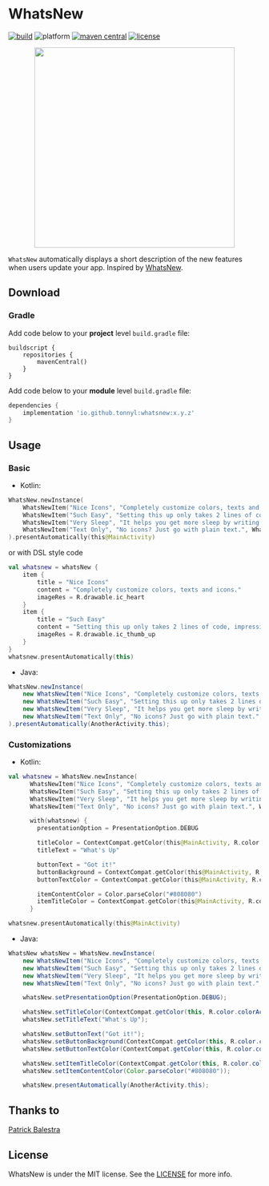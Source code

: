 # WhatsNew
[![build](https://github.com/TonnyL/WhatsNew/workflows/build/badge.svg)](https://github.com/TonnyL/WhatsNew/actions?query=workflow%3Abuild)
![platform](https://img.shields.io/badge/platform-android-lightgrey.svg)
[![maven central](https://img.shields.io/maven-central/v/io.github.tonnyl/whatsnew)](https://repo1.maven.org/maven2/io/github/tonnyl/whatsnew/)
[![license](https://img.shields.io/badge/license-MIT-blue.svg)](LICENSE)

<p align="center"><img src ="./art/screenshot.png" width="400px"/></p>

`WhatsNew` automatically displays a short description of the new features when users update your app. Inspired by [WhatsNew](https://github.com/BalestraPatrick/WhatsNew).

## Download
### Gradle
Add code below to your **project** level `build.gradle` file:
```
buildscript {
    repositories {
        mavenCentral()
    }
}
```

Add code below to your **module** level `build.gradle` file:

```gradle
dependencies {
    implementation 'io.github.tonnyl:whatsnew:x.y.z'
}
```

## Usage
### Basic
+ Kotlin:

```kotlin
WhatsNew.newInstance(
    WhatsNewItem("Nice Icons", "Completely customize colors, texts and icons.", R.drawable.ic_heart),
    WhatsNewItem("Such Easy", "Setting this up only takes 2 lines of code, impressive you say?", R.drawable.ic_thumb_up),
    WhatsNewItem("Very Sleep", "It helps you get more sleep by writing less code.", R.drawable.ic_satisfied_face),
    WhatsNewItem("Text Only", "No icons? Just go with plain text.", WhatsNewItem.NO_IMAGE_RES_ID)
).presentAutomatically(this@MainActivity)
```

or with DSL style code

```kotlin
val whatsnew = whatsNew {
    item {
        title = "Nice Icons"
        content = "Completely customize colors, texts and icons."
        imageRes = R.drawable.ic_heart
    }
    item {
        title = "Such Easy"
        content = "Setting this up only takes 2 lines of code, impressive you say?"
        imageRes = R.drawable.ic_thumb_up
    }
}
whatsnew.presentAutomatically(this)
```
+ Java:

```java
WhatsNew.newInstance(
    new WhatsNewItem("Nice Icons", "Completely customize colors, texts and icons.", R.drawable.ic_heart),
    new WhatsNewItem("Such Easy", "Setting this up only takes 2 lines of code, impressive you say?", R.drawable.ic_thumb_up),
    new WhatsNewItem("Very Sleep", "It helps you get more sleep by writing less code.", R.drawable.ic_satisfied_face),
    new WhatsNewItem("Text Only", "No icons? Just go with plain text.", WhatsNewItem.NO_IMAGE_RES_ID)
).presentAutomatically(AnotherActivity.this);
```

### Customizations
+ Kotlin:

```kotlin
val whatsnew = WhatsNew.newInstance(
      WhatsNewItem("Nice Icons", "Completely customize colors, texts and icons.", R.drawable.ic_heart),
      WhatsNewItem("Such Easy", "Setting this up only takes 2 lines of code, impressive you say?", R.drawable.ic_thumb_up),
      WhatsNewItem("Very Sleep", "It helps you get more sleep by writing less code.", R.drawable.ic_satisfied_face),
      WhatsNewItem("Text Only", "No icons? Just go with plain text.", WhatsNewItem.NO_IMAGE_RES_ID))

      with(whatsnew) {
        presentationOption = PresentationOption.DEBUG

        titleColor = ContextCompat.getColor(this@MainActivity, R.color.colorAccent)
        titleText = "What's Up"

        buttonText = "Got it!"
        buttonBackground = ContextCompat.getColor(this@MainActivity, R.color.colorPrimaryDark)
        buttonTextColor = ContextCompat.getColor(this@MainActivity, R.color.colorAccent)

        itemContentColor = Color.parseColor("#808080")
        itemTitleColor = ContextCompat.getColor(this@MainActivity, R.color.colorAccent)
      }

whatsnew.presentAutomatically(this@MainActivity)
```
+ Java:

```java
WhatsNew whatsNew = WhatsNew.newInstance(
    new WhatsNewItem("Nice Icons", "Completely customize colors, texts and icons.", R.drawable.ic_heart),
    new WhatsNewItem("Such Easy", "Setting this up only takes 2 lines of code, impressive you say?", R.drawable.ic_thumb_up),
    new WhatsNewItem("Very Sleep", "It helps you get more sleep by writing less code.", R.drawable.ic_satisfied_face),
    new WhatsNewItem("Text Only", "No icons? Just go with plain text.", WhatsNewItem.NO_IMAGE_RES_ID));

    whatsNew.setPresentationOption(PresentationOption.DEBUG);

    whatsNew.setTitleColor(ContextCompat.getColor(this, R.color.colorAccent));
    whatsNew.setTitleText("What's Up");

    whatsNew.setButtonText("Got it!");
    whatsNew.setButtonBackground(ContextCompat.getColor(this, R.color.colorPrimaryDark));
    whatsNew.setButtonTextColor(ContextCompat.getColor(this, R.color.colorAccent));

    whatsNew.setItemTitleColor(ContextCompat.getColor(this, R.color.colorAccent));
    whatsNew.setItemContentColor(Color.parseColor("#808080"));

    whatsNew.presentAutomatically(AnotherActivity.this);
```

## Thanks to
[Patrick Balestra](https://github.com/BalestraPatrick)

## License
WhatsNew is under the MIT license. See the [LICENSE](LICENSE) for more info.
